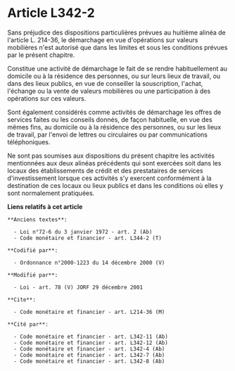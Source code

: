 # Article L342-2

Sans préjudice des dispositions particulières prévues au huitième alinéa de l'article L. 214-36, le démarchage en vue
d'opérations sur valeurs mobilières n'est autorisé que dans les limites et sous les conditions prévues par le présent
chapitre.

Constitue une activité de démarchage le fait de se rendre habituellement au domicile ou à la résidence des personnes, ou sur
leurs lieux de travail, ou dans des lieux publics, en vue de conseiller la souscription, l'achat, l'échange ou la vente de
valeurs mobilières ou une participation à des opérations sur ces valeurs.

Sont également considérés comme activités de démarchage les offres de services faites ou les conseils donnés, de façon
habituelle, en vue des mêmes fins, au domicile ou à la résidence des personnes, ou sur les lieux de travail, par l'envoi de
lettres ou circulaires ou par communications téléphoniques.

Ne sont pas soumises aux dispositions du présent chapitre les activités mentionnées aux deux alinéas précédents qui sont
exercées soit dans les locaux des établissements de crédit et des prestataires de services d'investissement lorsque ces
activités s'y exercent conformément à la destination de ces locaux ou lieux publics et dans les conditions où elles y sont
normalement pratiquées.

**Liens relatifs à cet article**

	**Anciens textes**:

	  - Loi n°72-6 du 3 janvier 1972 - art. 2 (Ab)
	  - Code monétaire et financier - art. L344-2 (T)

	**Codifié par**:

	  - Ordonnance n°2000-1223 du 14 décembre 2000 (V)

	**Modifié par**:

	  - Loi - art. 78 (V) JORF 29 décembre 2001

	**Cite**:

	  - Code monétaire et financier - art. L214-36 (M)

	**Cité par**:

	  - Code monétaire et financier - art. L342-11 (Ab)
	  - Code monétaire et financier - art. L342-12 (Ab)
	  - Code monétaire et financier - art. L342-4 (Ab)
	  - Code monétaire et financier - art. L342-7 (Ab)
	  - Code monétaire et financier - art. L342-8 (Ab)
